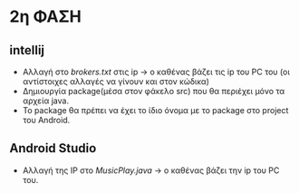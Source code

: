 # 2η ΦΑΣΗ

## intellij

* Αλλαγή στο *brokers.txt* στις ip -> ο καθένας βάζει τις ip του PC του (οι αντίστοιχες αλλαγές να γίνουν και στον κώδικα)
* Δημιουργία package(μέσα στον φάκελο src) που θα περιέχει μόνο τα αρχεία java.
* To package θα πρέπει να έχει το ίδιο όνομα με το package στο project του Android.

## Android Studio

* Αλλαγή της IP στο *MusicPlay.java* -> ο καθένας βάζει την ip του PC του.
